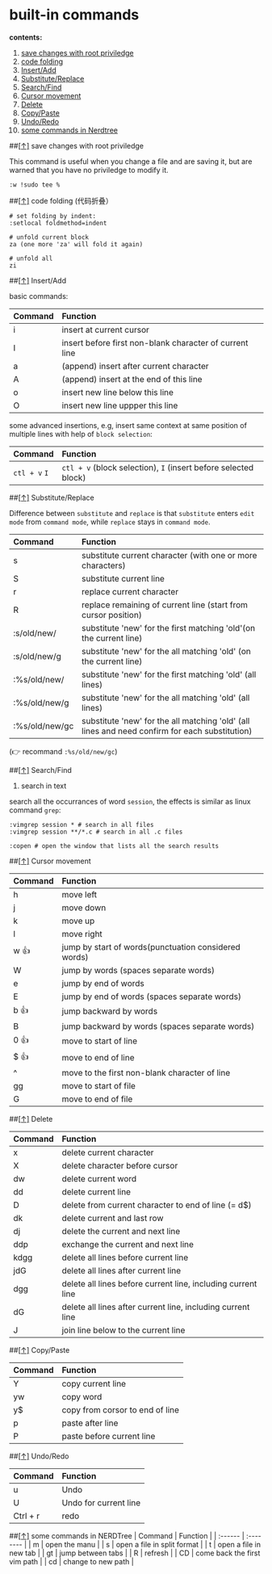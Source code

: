 built-in commands
=====================

<a id='top'>**contents:**</a>

1. [save changes with root priviledge](#save_changes_with_root_priviledge)
1. [code folding](#code_folding)
1. [Insert/Add](#Insert_Add)
1. [Substitute/Replace](#Substitute_Replace)
1. [Search/Find](#Search_Find)
1. [Cursor movement](#Cursor_movement)
1. [Delete](#Delete)
1. [Copy/Paste](#Copy_Paste)
1. [Undo/Redo](#Undo_Redo)
1. [some commands in Nerdtree](#some_cmd_in_NTree)


<a id="save_changes_with_root_priviledge"></a>

##[[↑]](#top) save changes with root priviledge

This command is useful when you change a file and are saving it, but are
warned that you have no priviledge to modify it.
```shell
:w !sudo tee %
```

<a id="code_folding"></a>

##[[↑]](#top) code folding (代码折叠）

```shell
# set folding by indent:
:setlocal foldmethod=indent

# unfold current block
za (one more 'za' will fold it again)

# unfold all
zi
```

<a id="Insert_Add"></a>

##[[↑]](#top) Insert/Add

basic commands:

| Command  |  Function |
| :-------- |  :--------- |
| i    | insert at current cursor  |
| I    | insert before first non-blank character of current line  |
| a    | (append) insert after current character |
| A    | (append) insert at the end of this line |
| o    | insert new line below this line |
| O    | insert new line uppper this line |

some advanced insertions, e.g, insert same context at same position of
multiple lines with help of `block selection`:

| Command  |  Function |
| :-------- |  :--------- |
| `ctl + v`  `I`   | `ctl + v` (block selection), `I` (insert before selected block)   |

<a id="Substitute_Replace"></a>

##[[↑]](#top) Substitute/Replace

Difference between `substitute` and `replace` is that `substitute` enters
`edit mode` from `command mode`, while `replace` stays in `command mode`.

| Command  |  Function |
| :-------- |  :--------- |
| s    | substitute current character (with one or more characters) |
| S    | substitute current line |
| r    | replace current character |
| R    | replace remaining of current line (start from cursor position) |
| :s/old/new/    | substitute 'new' for the first matching 'old'(on the current line) |
| :s/old/new/g    | substitute 'new' for the all matching 'old' (on the current line) |
| :%s/old/new/    | substitute 'new' for the first matching 'old' (all lines) |
| :%s/old/new/g    | substitute 'new' for the all matching 'old' (all lines) |
| :%s/old/new/gc     | substitute 'new' for the all matching 'old' (all lines and need confirm for each substitution) |

(:point_right: recommand `:%s/old/new/gc`)

<a id="Search_Find"></a>

##[[↑]](#top) Search/Find
1. search in text

  search all the occurrances of word `session`, the effects is similar as
  linux command `grep`:

  ```shell
  :vimgrep session * # search in all files
  :vimgrep session **/*.c # search in all .c files

  :copen # open the window that lists all the search results
  ```

<a id="Cursor_movement"></a>

##[[↑]](#top) Cursor movement

| Command  |  Function |
| :------- | :-------- |
| h   | move left |
| j   | move down |
| k   | move up |
| l   | move right |
| w :+1:   | jump by start of words(punctuation considered words) |
| W   | jump by words (spaces separate words) |
| e   | jump by end of words |
| E   | jump by end of words (spaces separate words) |
| b :+1:  | jump backward by words  |
| B   | jump backward by words (spaces separate words) |
| 0  :+1: | move to start of line |
| $   :+1:| move to end of line |
| ^   | move to the first non-blank character of line |
| gg  | move to start of file |
| G   | move to end of file |

<a id="Delete"></a>

##[[↑]](#top) Delete

| Command  |  Function |
| :------- | :-------- |
| x   | delete current character |
| X   | delete character before cursor|
| dw   | delete current word |
| dd   | delete current line |
| D   | delete from current character to end of line (= d$)|
| dk  | delete current and last row|
| dj  | delete the current and next line |
| ddp  | exchange the current and next line |
| kdgg   | delete all lines before current line |
| jdG  | delete all lines after current line |
| dgg   | delete all lines before current line, including current line |
| dG  | delete all lines after current line, including current line |
| J   | join line below to the current line |

<a id="Copy_Paste"></a>

##[[↑]](#top) Copy/Paste

| Command  |  Function |
| :------- | :-------- |
| Y   | copy current line |
| yw   | copy word | 
| y$   | copy from corsor to end of line |
| p    | paste after line |
| P   | paste before current line|
 
<a id="Undo_Redo"></a>

##[[↑]](#top) Undo/Redo

| Command | Function |
| :------ | :-------- |
| u  |  Undo |
| U  | Undo for current line |
| Ctrl + r | redo |

<a id="some_cmd_in_NTree"></a>

##[[↑]](#top) some commands in NERDTree
| Command | Function |
| :------ | :-------- |
| m  |  open the manu |
| s  | open a file in split format |
| t  | open a file in new tab |
| gt | jump between tabs |
| R  | refresh |
| CD | come back the first vim path |
| cd | change to new path |

